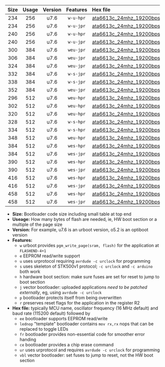 |Size|Usage|Version|Features|Hex file|
|:-:|:-:|:-:|:-:|:--|
|234|256|u7.6|`w-u-hpr`|[ata6613c_24mhz_19200bps_ur.hex](https://raw.githubusercontent.com/stefanrueger/urboot/main/ata6613c_24mhz_19200bps_ur.hex)|
|234|256|u7.6|`w-u-jpr`|[ata6613c_24mhz_19200bps_ur_vbl.hex](https://raw.githubusercontent.com/stefanrueger/urboot/main/ata6613c_24mhz_19200bps_ur_vbl.hex)|
|240|256|u7.6|`w-u-hpr`|[ata6613c_24mhz_19200bps_lednop_ur.hex](https://raw.githubusercontent.com/stefanrueger/urboot/main/ata6613c_24mhz_19200bps_lednop_ur.hex)|
|240|256|u7.6|`w-u-jpr`|[ata6613c_24mhz_19200bps_lednop_ur_vbl.hex](https://raw.githubusercontent.com/stefanrueger/urboot/main/ata6613c_24mhz_19200bps_lednop_ur_vbl.hex)|
|300|384|u7.6|`weu-jpr`|[ata6613c_24mhz_19200bps_ee_ur_vbl.hex](https://raw.githubusercontent.com/stefanrueger/urboot/main/ata6613c_24mhz_19200bps_ee_ur_vbl.hex)|
|306|384|u7.6|`weu-jpr`|[ata6613c_24mhz_19200bps_ee_lednop_ur_vbl.hex](https://raw.githubusercontent.com/stefanrueger/urboot/main/ata6613c_24mhz_19200bps_ee_lednop_ur_vbl.hex)|
|324|384|u7.6|`weu-jpr`|[ata6613c_24mhz_19200bps_ee_lednop_fr_ur_vbl.hex](https://raw.githubusercontent.com/stefanrueger/urboot/main/ata6613c_24mhz_19200bps_ee_lednop_fr_ur_vbl.hex)|
|332|384|u7.6|`w-s-jpr`|[ata6613c_24mhz_19200bps_vbl.hex](https://raw.githubusercontent.com/stefanrueger/urboot/main/ata6613c_24mhz_19200bps_vbl.hex)|
|338|384|u7.6|`w-s-jpr`|[ata6613c_24mhz_19200bps_lednop_vbl.hex](https://raw.githubusercontent.com/stefanrueger/urboot/main/ata6613c_24mhz_19200bps_lednop_vbl.hex)|
|352|384|u7.6|`weu-jpr`|[ata6613c_24mhz_19200bps_ee_lednop_fr_ce_ur_vbl.hex](https://raw.githubusercontent.com/stefanrueger/urboot/main/ata6613c_24mhz_19200bps_ee_lednop_fr_ce_ur_vbl.hex)|
|296|512|u7.6|`weu-hpr`|[ata6613c_24mhz_19200bps_ee_ur.hex](https://raw.githubusercontent.com/stefanrueger/urboot/main/ata6613c_24mhz_19200bps_ee_ur.hex)|
|302|512|u7.6|`weu-hpr`|[ata6613c_24mhz_19200bps_ee_lednop_ur.hex](https://raw.githubusercontent.com/stefanrueger/urboot/main/ata6613c_24mhz_19200bps_ee_lednop_ur.hex)|
|320|512|u7.6|`weu-hpr`|[ata6613c_24mhz_19200bps_ee_lednop_fr_ur.hex](https://raw.githubusercontent.com/stefanrueger/urboot/main/ata6613c_24mhz_19200bps_ee_lednop_fr_ur.hex)|
|328|512|u7.6|`w-s-hpr`|[ata6613c_24mhz_19200bps.hex](https://raw.githubusercontent.com/stefanrueger/urboot/main/ata6613c_24mhz_19200bps.hex)|
|334|512|u7.6|`w-s-hpr`|[ata6613c_24mhz_19200bps_lednop.hex](https://raw.githubusercontent.com/stefanrueger/urboot/main/ata6613c_24mhz_19200bps_lednop.hex)|
|348|512|u7.6|`weu-hpr`|[ata6613c_24mhz_19200bps_ee_lednop_fr_ce_ur.hex](https://raw.githubusercontent.com/stefanrueger/urboot/main/ata6613c_24mhz_19200bps_ee_lednop_fr_ce_ur.hex)|
|384|512|u7.6|`wes-hpr`|[ata6613c_24mhz_19200bps_ee.hex](https://raw.githubusercontent.com/stefanrueger/urboot/main/ata6613c_24mhz_19200bps_ee.hex)|
|384|512|u7.6|`wes-jpr`|[ata6613c_24mhz_19200bps_ee_vbl.hex](https://raw.githubusercontent.com/stefanrueger/urboot/main/ata6613c_24mhz_19200bps_ee_vbl.hex)|
|390|512|u7.6|`wes-hpr`|[ata6613c_24mhz_19200bps_ee_lednop.hex](https://raw.githubusercontent.com/stefanrueger/urboot/main/ata6613c_24mhz_19200bps_ee_lednop.hex)|
|390|512|u7.6|`wes-jpr`|[ata6613c_24mhz_19200bps_ee_lednop_vbl.hex](https://raw.githubusercontent.com/stefanrueger/urboot/main/ata6613c_24mhz_19200bps_ee_lednop_vbl.hex)|
|416|512|u7.6|`wes-hpr`|[ata6613c_24mhz_19200bps_ee_lednop_fr.hex](https://raw.githubusercontent.com/stefanrueger/urboot/main/ata6613c_24mhz_19200bps_ee_lednop_fr.hex)|
|416|512|u7.6|`wes-jpr`|[ata6613c_24mhz_19200bps_ee_lednop_fr_vbl.hex](https://raw.githubusercontent.com/stefanrueger/urboot/main/ata6613c_24mhz_19200bps_ee_lednop_fr_vbl.hex)|
|458|512|u7.6|`wes-hpr`|[ata6613c_24mhz_19200bps_ee_lednop_fr_ce.hex](https://raw.githubusercontent.com/stefanrueger/urboot/main/ata6613c_24mhz_19200bps_ee_lednop_fr_ce.hex)|
|458|512|u7.6|`wes-jpr`|[ata6613c_24mhz_19200bps_ee_lednop_fr_ce_vbl.hex](https://raw.githubusercontent.com/stefanrueger/urboot/main/ata6613c_24mhz_19200bps_ee_lednop_fr_ce_vbl.hex)|

- **Size:** Bootloader code size including small table at top end
- **Useage:** How many bytes of flash are needed, ie, HW boot section or a multiple of the page size
- **Version:** For example, u7.6 is an urboot version, o5.2 is an optiboot version
- **Features:**
  + `w` urboot provides `pgm_write_page(sram, flash)` for the application at `FLASHEND-4+1`
  + `e` EEPROM read/write support
  + `u` uses urprotocol requiring `avrdude -c urclock` for programming
  + `s` uses skeleton of STK500v1 protocol; `-c urclock` and `-c arduino` both work
  + `h` hardware boot section: make sure fuses are set for reset to jump to boot section
  + `j` vector bootloader: uploaded applications *need to be patched externally*, eg, using `avrdude -c urclock`
  + `p` bootloader protects itself from being overwritten
  + `r` preserves reset flags for the application in the register R2
- **Hex file:** typically MCU name, oscillator frequency (16 MHz default) and baud rate (115200 default) followed by
  + `ee` bootloader supports EEPROM read/write
  + `lednop` "template" bootloader contains `mov rx,rx` nops that can be replaced to toggle LEDs
  + `fr` bootloader provides non-essential code for smoother error handing
  + `ce` bootloader provides a chip erase command
  + `ur` uses urprotocol and requires `avrdude -c urclock` for programming
  + `vbl` vector bootloader: set fuses to jump to reset, not the HW boot section
